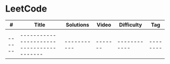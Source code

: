 # LeetCode


| #    | Title                                  | Solutions | Video | Difficulty | Tag    |
|------|----------------------------------------|-----------|-------|------------|--------|
|      |                                        |           |       |            |        |
|------|----------------------------------------|-----------|-------|------------|--------|

